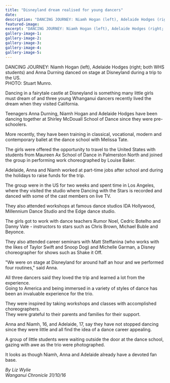 ```yaml
---
title: "Disneyland dream realised for young dancers"
date: 
description: "DANCING JOURNEY: Niamh Hogan (left), Adelaide Hodges (right; both WHS students) and Anna Durning danced on stage at Disneyland during a trip to the US."
featured-image: 
excerpt: "DANCING JOURNEY: Niamh Hogan (left), Adelaide Hodges (right; both WHS students) and Anna Durning danced on stage at Disneyland during a trip to the US."
gallery-image-1: 
gallery-image-2: 
gallery-image-3: 
gallery-image-4: 
gallery-image-5: 
---
```


<p>DANCING JOURNEY: Niamh Hogan (left), Adelaide Hodges (right; both WHS students) and Anna Durning danced on stage at Disneyland during a trip to the US.&nbsp;<br />PHOTO: Stuart Munro.&nbsp;</p>
<p>Dancing in a fairytale castle at Disneyland is something many little girls must dream of and three young Whanganui dancers recently lived the dream when they visited California.</p>
<p>Teenagers Anna Durning, Niamh Hogan and Adelaide Hodges have been dancing together at Shirley McDouall School of Dance since they were pre-schoolers.</p>
<p>More recently, they have been training in classical, vocational, modern and contemporary ballet at the dance school with Melissa Tate.</p>
<p>The girls were offered the opportunity to travel to the United States with students from Maureen Ax School of Dance in Palmerston North and joined the group in performing work choreographed by Louise Baker.</p>
<p>Adelaide, Anna and Niamh worked at part-time jobs after school and during the holidays to raise funds for the trip.</p>
<p>The group were in the US for two weeks and spent time in Los Angeles, where they visited the studio where Dancing with the Stars is recorded and danced with some of the cast members on live TV.</p>
<p>They also attended workshops at famous dance studios IDA Hollywood, Millennium Dance Studio and the Edge dance studio.</p>
<p>The girls got to work with dance teachers Rumor Noel, Cedric Botelho and Danny Vale - instructors to stars such as Chris Brown, Michael Buble and Beyonce.</p>
<p>They also attended career seminars with Matt Steffanina (who works with the likes of Taylor Swift and Snoop Dog) and Michelle Garman, a Disney choreographer for shows such as Shake it Off.&nbsp;</p>
<p>"We were on stage at Disneyland for around half an hour and we performed four routines," said Anna.</p>
<p>All three dancers said they loved the trip and learned a lot from the experience.<br />Going to America and being immersed in a variety of styles of dance has been an invaluable experience for the trio.</p>
<p>They were inspired by taking workshops and classes with accomplished choreographers.<br />They were grateful to their parents and families for their support.</p>
<p>Anna and Niamh, 16, and Adelaide, 17, say they have not stopped dancing since they were little and all find the idea of a dance career appealing.</p>
<p>A group of little students were waiting outside the door at the dance school, gazing with awe as the trio were photographed.</p>
<p>It looks as though Niamh, Anna and Adelaide already have a devoted fan base.</p>
<p><em>By Liz Wylie</em><br /><em>Wanganui Chronicle 31/10/16&nbsp;</em></p>

